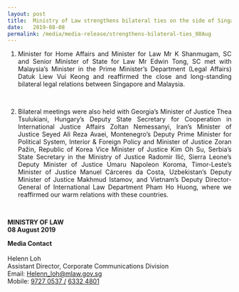 ```yaml
---
layout: post
title:  Ministry of Law strengthens bilateral ties on the side of Singapore Convention Signing Ceremony and Conference
date:   2019-08-08
permalink: /media/media-release/strengthens-bilateral-ties_08Aug
---
```


 <div>
                <ol type="1" class="liststyle">
                        <li>
                          <p align = "justify">Minister for Home Affairs and Minister for Law Mr K Shanmugam, SC and Senior Minister of State for Law Mr Edwin Tong, SC met with Malaysia’s Minister in the Prime Minister’s Department (Legal Affairs) Datuk Liew Vui Keong and reaffirmed the close and long-standing bilateral legal relations between Singapore and Malaysia.
                          </p> <br>
                        </li>
                        <li>
                          <p align = "justify">Bilateral meetings were also held with Georgia’s Minister of Justice Thea Tsulukiani, Hungary’s Deputy State Secretary for Cooperation in International Justice Affairs Zoltan Nemessanyi, Iran’s Minister of Justice Seyed Ali Reza Avaei, Montenegro’s Deputy Prime Minister for Political System, Interior & Foreign Policy and Minister of Justice Zoran Pažin, Republic of Korea Vice Minister of Justice Kim Oh Su, Serbia’s State Secretary in the Ministry of Justice Radomir Ilić, Sierra Leone’s Deputy Minister of Justice Umaru Napoleon Koroma, Timor-Leste’s Minister of Justice Manuel Cárceres da Costa, Uzbekistan’s Deputy Minister of Justice Makhmud Istamov, and Vietnam’s Deputy Director-General of International Law Department Pham Ho Huong, where we reaffirmed our warm relations with these countries.</p> <br>
                        </li>
                      </ol>
 <p>
<b> MINISTRY OF LAW </b> <br> <b> 08 August 2019 </b>  
  </p>               
<b> Media Contact </b> <br><br>
Helenn Loh <br>
Assistant Director, Corporate Communications Division <br>
Email: <a href="mailto:Helenn_loh@mlaw.gov.sg">Helenn_loh@mlaw.gov.sg </a> <br>
Mobile: <a href="tel:+6597270537"> 9727 0537 /</a>   <a href="tel:+6563324801">6332 4801</a> 
